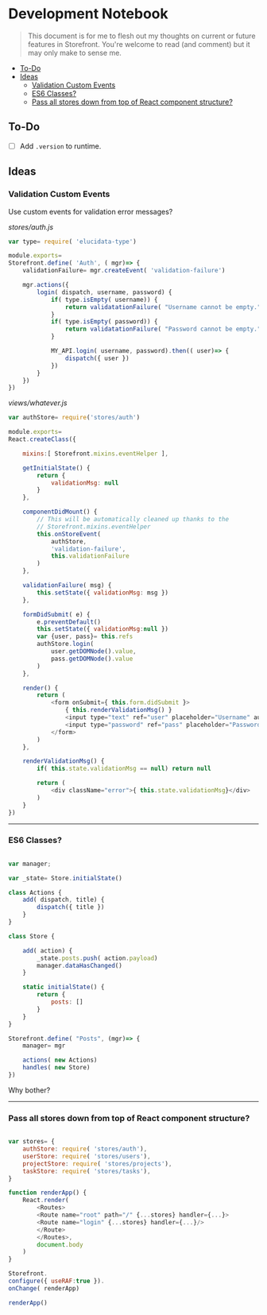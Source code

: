 # Development Notebook

> This document is for me to flesh out my thoughts on current or future features in Storefront. You're welcome to read (and comment) but it may only make to sense me.

<!-- toc -->

* [To-Do](#to-do)
* [Ideas](#ideas)
  * [Validation Custom Events](#validation-custom-events)
  * [ES6 Classes?](#es6-classes)
  * [Pass all stores down from top of React component structure?](#pass-all-stores-down-from-top-of-react-component-structure)

<!-- toc stop -->


## To-Do

- [ ] Add `.version` to runtime.


## Ideas

### Validation Custom Events

Use custom events for validation error messages?

_stores/auth.js_

```javascript
var type= require( 'elucidata-type')

module.exports=
Storefront.define( 'Auth', ( mgr)=> {
    validationFailure= mgr.createEvent( 'validation-failure')

    mgr.actions({
        login( dispatch, username, password) {
            if( type.isEmpty( username)) {
                return validatationFailure( "Username cannot be empty.")
            }
            if( type.isEmpty( password)) {
                return validatationFailure( "Password cannot be empty.")
            }

            MY_API.login( username, password).then(( user)=> {
                dispatch({ user })
            })
        }
    })
})
```

_views/whatever.js_

```javascript
var authStore= require('stores/auth')

module.exports=
React.createClass({

    mixins:[ Storefront.mixins.eventHelper ],

    getInitialState() {
        return {
            validationMsg: null
        }
    },

    componentDidMount() {
        // This will be automatically cleaned up thanks to the
        // Storefront.mixins.eventHelper
        this.onStoreEvent(
            authStore,
            'validation-failure',
            this.validationFailure
        )
    },

    validationFailure( msg) {
        this.setState({ validationMsg: msg })
    },

    formDidSubmit( e) {
        e.preventDefault()
        this.setState({ validationMsg:null })
        var {user, pass}= this.refs
        authStore.login(
            user.getDOMNode().value,
            pass.getDOMNode().value
        )
    },

    render() {
        return (
            <form onSubmit={ this.form.didSubmit }>
                { this.renderValidationMsg() }
                <input type="text" ref="user" placeholder="Username" autoFocus/>
                <input type="password" ref="pass" placeholder="Password" />
            </form>
        )
    },

    renderValidationMsg() {
        if( this.state.validationMsg == null) return null

        return (
            <div className="error">{ this.state.validationMsg}</div>
        )
    }
})
```

---

### ES6 Classes?

```javascript

var manager;

var _state= Store.initialState()

class Actions {
    add( dispatch, title) {
        dispatch({ title })
    }
}

class Store {

    add( action) {
        _state.posts.push( action.payload)
        manager.dataHasChanged()
    }

    static initialState() {
        return {
            posts: []
        }
    }
}

Storefront.define( "Posts", (mgr)=> {
    manager= mgr

    actions( new Actions)
    handles( new Store)
})

```

Why bother?

---

### Pass all stores down from top of React component structure?

```javascript

var stores= {
    authStore: require( 'stores/auth'),
    userStore: require( 'stores/users'),
    projectStore: require( 'stores/projects'),
    taskStore: require( 'stores/tasks'),
}

function renderApp() {
    React.render(
        <Routes>
        <Route name="root" path="/" {...stores} handler={...}>
        <Route name="login" {...stores} handler={...}/>
        </Route>
        </Routes>,
        document.body
    )
}

Storefront.
configure({ useRAF:true }).
onChange( renderApp)

renderApp()
```
